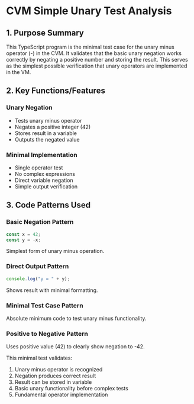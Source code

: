 # CVM Simple Unary Test Analysis

## 1. Purpose Summary

This TypeScript program is the minimal test case for the unary minus operator (-) in the CVM. It validates that the basic unary negation works correctly by negating a positive number and storing the result. This serves as the simplest possible verification that unary operators are implemented in the VM.

## 2. Key Functions/Features

### Unary Negation
- Tests unary minus operator
- Negates a positive integer (42)
- Stores result in a variable
- Outputs the negated value

### Minimal Implementation
- Single operator test
- No complex expressions
- Direct variable negation
- Simple output verification

## 3. Code Patterns Used

### Basic Negation Pattern
```typescript
const x = 42;
const y = -x;
```
Simplest form of unary minus operation.

### Direct Output Pattern
```typescript
console.log("y = " + y);
```
Shows result with minimal formatting.

### Minimal Test Case Pattern
Absolute minimum code to test unary minus functionality.

### Positive to Negative Pattern
Uses positive value (42) to clearly show negation to -42.

This minimal test validates:
1. Unary minus operator is recognized
2. Negation produces correct result
3. Result can be stored in variable
4. Basic unary functionality before complex tests
5. Fundamental operator implementation